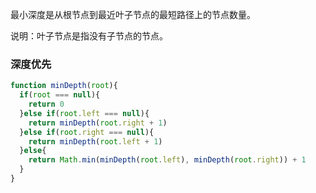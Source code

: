 最小深度是从根节点到最近叶子节点的最短路径上的节点数量。

说明：叶子节点是指没有子节点的节点。

### 深度优先
```javascript
function minDepth(root){
  if(root === null){
    return 0
  }else if(root.left === null){
    return minDepth(root.right + 1)
  }else if(root.right === null){
    return minDepth(root.left + 1)
  }else{
    return Math.min(minDepth(root.left), minDepth(root.right)) + 1
  }
}
```